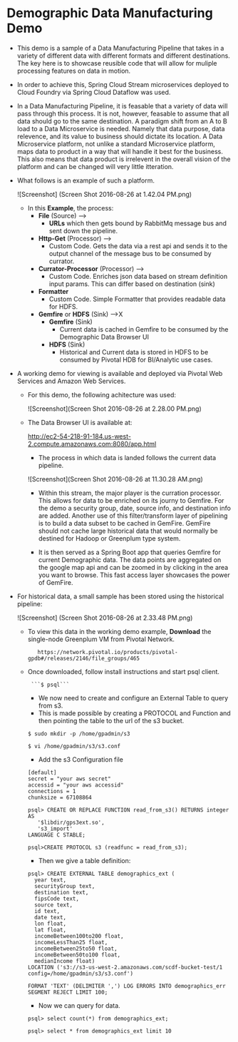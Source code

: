 # Demographic Data Manufacturing Demo
  * This demo is a sample of a Data Manufacturing Pipeline that takes in a variety of different data with different formats and different destinations. The key here is to showcase reusible code that will allow for muliple processing features on data in motion. 
  * In order to achieve this, Spring Cloud Stream microservices deployed to Cloud Foundry via Spring Cloud Dataflow was used. 
  * In a Data Manufacturing Pipeline, it is feasable that a variety of data will pass through this process. It is not, however, feasable to assume that all data should go to the same destination. A paradigm shift from an A to B load to a Data Microservice is needed. Namely that data purpose, data relevence, and its value to business should dictate its location. A Data Microservice platform, not unlike a standard Microservice platform, maps data to product in a way that will handle it best for the business. This also means that data product is irrelevent in the overall vision of the platform and can be changed will very little itteration. 
  * What follows is an example of such a platform.
  
       ![Screenshot] (Screen Shot 2016-08-26 at 1.42.04 PM.png)

    * In this **Example**, the process:
       * **File** (Source) --> 
         * **URLs** which then gets bound by RabbitMq message bus and sent down the pipeline.
       * **Http-Get** (Processor) -->
         * Custom Code. Gets the data via a rest api and sends it to the output channel of the message bus to be consumed by currator.
       * **Currator-Processor** (Processor) -->
         * Custom Code. Enriches json data based on stream definition input params. This can differ based on destination (sink)
       * **Formatter**
         * Custom Code. Simple Formatter that provides readable data for HDFS.
       * **Gemfire** or **HDFS** (Sink) -->X
         * **Gemfire** (Sink)
           * Current data is cached in Gemfire to be consumed by the Demographic Data Browser UI
         * **HDFS** (Sink)
           * Historical and Current data is stored in HDFS to be consumed by Pivotal HDB for BI/Analytic use cases. 
       
    
  * A working demo for viewing is available and deployed via Pivotal Web Services and Amazon Web Services. 
    * For this demo, the following achitecture was used: 
    
      ![Screenshot](Screen Shot 2016-08-26 at 2.28.00 PM.png)

    * The Data Browser UI is available at:
       
       http://ec2-54-218-91-184.us-west-2.compute.amazonaws.com:8080/app.html
      
      * The process in which data is landed follows the current data pipeline.
      
      ![Screenshot](Screen Shot 2016-08-26 at 11.30.28 AM.png)
      
      * Within this stream, the major player is the curration processor. This allows for data to be enriched on its journy to Gemfire. For the demo a security group, date, source info, and destination info are added. Another use of this filter/transform layer of pipelining is to build a data subset to be cached in GemFire. GemFire should not cache large historical data that would normally be destined for Hadoop or Greenplum type system.
      
      * It is then served as a Spring Boot app that queries Gemfire for current Demographic data. The data points are aggregated on the google map api and can be zoomed in by clicking in the area you want to browse. This fast access layer showcases the power of GemFire.
  * For historical data, a small sample has been stored using the historical pipeline: 
  
      ![Screenshot] (Screen Shot 2016-08-26 at 2.33.48 PM.png)
  
      * To view this data in the working demo example, **Download** the single-node Greenplum VM from Pivotal Network. 
 
               https://network.pivotal.io/products/pivotal-gpdb#/releases/2146/file_groups/465 
       * Once downloaded, follow install instructions and start psql client. 
      
              ```$ psql```

         * We now need to create and configure an External Table to query from s3. 
          * This is made possible by creating a PROTOCOL and Function and then pointing the table to the url of the s3 bucket.
          
          ```
          $ sudo mkdir -p /home/gpadmin/s3
          
          $ vi /home/gpadmin/s3/s3.conf
          ```
          * Add the s3 Configuration file
          ```
          [default]
          secret = "your aws secret"
          accessid = "your aws accessid"
          connections = 1
          chunksize = 67108864
          ```
          
          ```
          psql> CREATE OR REPLACE FUNCTION read_from_s3() RETURNS integer AS 
             '$libdir/gps3ext.so', 
             's3_import'
          LANGUAGE C STABLE;
          
          psql>CREATE PROTOCOL s3 (readfunc = read_from_s3);
          ```
          
          * Then we give a table definition:
          
          ```
          psql> CREATE EXTERNAL TABLE demographics_ext (
            year text,
            securityGroup text,
            destination text,
            fipsCode text,
            source text,  
            id text,
            date text,
            lon float,
            lat float, 
            incomeBetween100to200 float, 
            incomeLessThan25 float,
            incomeBetween25to50 float,
            incomeBetween50to100 float,
            medianIncome float) 
          LOCATION ('s3://s3-us-west-2.amazonaws.com/scdf-bucket-test/1 config=/home/gpadmin/s3/s3.conf') 
          
          FORMAT 'TEXT' (DELIMITER ',') LOG ERRORS INTO demographics_err SEGMENT REJECT LIMIT 100;
          ```
          
          * Now we can query for data. 
          
          ```psql> select count(*) from demographics_ext; ```
          
          ```psql> select * from demographics_ext limit 10```
          
          
